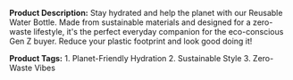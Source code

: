 **Product Description:** Stay hydrated and help the planet with our Reusable Water Bottle.  Made from sustainable materials and designed for a zero-waste lifestyle, it's the perfect everyday companion for the eco-conscious Gen Z buyer.  Reduce your plastic footprint and look good doing it!

**Product Tags:** 1. Planet-Friendly Hydration 2. Sustainable Style 3. Zero-Waste Vibes
